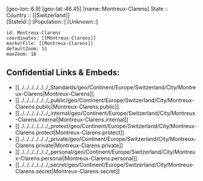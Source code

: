 ﻿---
location: [46.45,6.9] 
mapzoom: [7,12] 
mapmarker: city 
type: City
tags:
- geo/City


SpocWebEntityId: 32590
isDeleted: false
confidential: public

---
[geo-lon::6.9] 
[geo-lat::46.45] 
[name::Montreux-Clarens] 
State ::  
Country :: [[Switzerland]]  
[StateId::] 
[Population::] 
[Unknown::] 


```leaflet
id: Montreux-Clarens
coordinates: [[Montreux-Clarens]] 
markerFile: [[Montreux-Clarens]] 
defaultZoom: 11 
maxZoom: 18
```


## Confidential Links & Embeds: 
- [[../../../../../../_Standards/geo/Continent/Europe/Switzerland/City/Montreux-Clarens|Montreux-Clarens]] 
- [[../../../../../../_public/geo/Continent/Europe/Switzerland/City/Montreux-Clarens.public|Montreux-Clarens.public]] 
- [[../../../../../../_internal/geo/Continent/Europe/Switzerland/City/Montreux-Clarens.internal|Montreux-Clarens.internal]] 
- [[../../../../../../_protect/geo/Continent/Europe/Switzerland/City/Montreux-Clarens.protect|Montreux-Clarens.protect]] 
- [[../../../../../../_private/geo/Continent/Europe/Switzerland/City/Montreux-Clarens.private|Montreux-Clarens.private]] 
- [[../../../../../../_personal/geo/Continent/Europe/Switzerland/City/Montreux-Clarens.personal|Montreux-Clarens.personal]] 
- [[../../../../../../_secret/geo/Continent/Europe/Switzerland/City/Montreux-Clarens.secret|Montreux-Clarens.secret]] 
